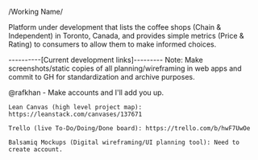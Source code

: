 /Working Name/

Platform under development that lists the coffee shops (Chain & Independent) in Toronto, Canada, and provides simple metrics (Price & Rating) to consumers to allow them to make informed choices.

----------[Current development links]---------
Note: Make screenshots/static copies of all planning/wireframing in web apps and commit to GH for standardization and archive purposes.

@rafkhan - Make accounts and I'll add you up.

    Lean Canvas (high level project map): https://leanstack.com/canvases/137671

    Trello (live To-Do/Doing/Done board): https://trello.com/b/hwF7UwOe

    Balsamiq Mockups (Digital wireframing/UI planning tool): Need to create account.
